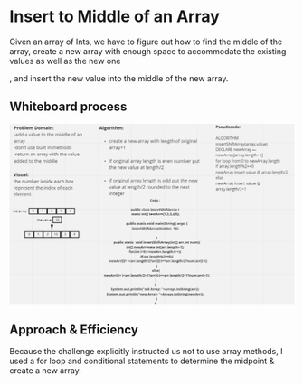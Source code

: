 # Insert to Middle of an Array

Given an array of Ints, we have to figure out how to find the middle of the array,
create a new array with enough space to accommodate the existing values as well as the new one

, and insert the new value into the middle of the new array.

## Whiteboard process

![](./array-insert-shift.JPG)

## Approach & Efficiency

Because the challenge explicitly instructed us not to use array methods, I used a for loop and
conditional statements to determine the midpoint & create a new array.
